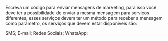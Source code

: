 Escreva um código para enviar mensagens de marketing, para isso você deve ter a possibilidade de enviar a mesma mensagem para serviços diferentes,
esses serviços devem ter um método para receber a mensagem como parâmetro, os serviços que devem estar disponíveis são:

SMS;
E-mail;
Redes Sociais;
WhatsApp;